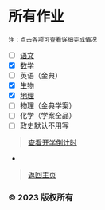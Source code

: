 # 所有作业

    注：点击各项可查看详细完成情况

- [ ] [语文](https://zhs141.github.io/homework/eight_han/yvwen.html)
- [x] [数学](https://zhs141.github.io/homework/eight_han/shuxue.html)
- [ ] 英语（金典）
- [x] [生物](https://zhs141.github.io/homework/eight_han/shengwu.html)
- [x] [地理](https://zhs141.github.io/homework/eight_han/dili.html)
- [ ] 物理（金典学案）
- [ ] 化学（学案全品）
- [ ] 政史默认不用写

>[查看开学倒计时](https://zhs141.github.io/homework/eight_han/time.html)
-
>[返回主页](https://zhs141.github.io/homework)

### © 2023 版权所有
